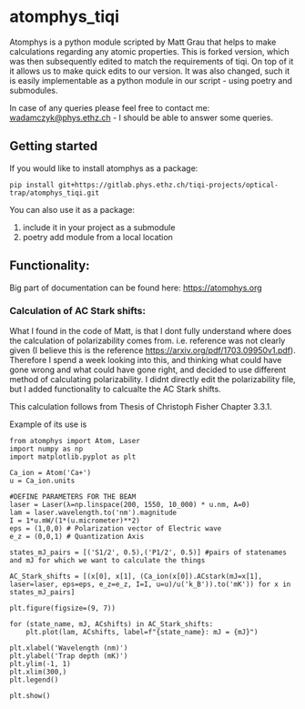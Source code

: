 # atomphys_tiqi

Atomphys is a python module scripted by Matt Grau that helps to make calculations regarding any atomic properties. This is forked version, which was then subsequently edited to match the requirements of tiqi. On top of it it allows us to make quick edits to our version. It was also changed, such it is easily implementable as a python module in our script - using poetry and submodules.

In case of any queries please feel free to contact me: wadamczyk@phys.ethz.ch - I should be able to answer some queries.

## Getting started

If you would like to install atomphys as a package:
```
pip install git+https://gitlab.phys.ethz.ch/tiqi-projects/optical-trap/atomphys_tiqi.git
```

You can also use it as a package:
1) include it in your project as a submodule
2) poetry add module from a local location


## Functionality: 

Big part of documentation can be found here: https://atomphys.org

### Calculation of AC Stark shifts:

What I found in the code of Matt, is that I dont fully understand where does the calculation of polarizability comes from. i.e. reference was not clearly given (I believe this is the reference https://arxiv.org/pdf/1703.09950v1.pdf). Therefore I spend a week looking into this, and thinking what could have gone wrong and what could have gone right, and decided to use different method of calculating polarizability. I didnt directly edit the polarizability file, but I added functionality to calcualte the AC Stark shifts.

This calculation follows from Thesis of Christoph Fisher Chapter 3.3.1.

Example of its use is 

```
from atomphys import Atom, Laser
import numpy as np
import matplotlib.pyplot as plt

Ca_ion = Atom('Ca+')
u = Ca_ion.units

#DEFINE PARAMETERS FOR THE BEAM
laser = Laser(λ=np.linspace(200, 1550, 10_000) * u.nm, A=0)
lam = laser.wavelength.to('nm').magnitude
I = 1*u.mW/(1*(u.micrometer)**2)
eps = (1,0,0) # Polarization vector of Electric wave
e_z = (0,0,1) # Quantization Axis

states_mJ_pairs = [('S1/2', 0.5),('P1/2', 0.5)] #pairs of statenames and mJ for which we want to calculate the things

AC_Stark_shifts = [(x[0], x[1], (Ca_ion(x[0]).ACstark(mJ=x[1], laser=laser, eps=eps, e_z=e_z, I=I, u=u)/u('k_B')).to('mK')) for x in states_mJ_pairs]

plt.figure(figsize=(9, 7))

for (state_name, mJ, ACshifts) in AC_Stark_shifts:
    plt.plot(lam, ACshifts, label=f"{state_name}: mJ = {mJ}")

plt.xlabel('Wavelength (nm)')
plt.ylabel('Trap depth (mK)')
plt.ylim(-1, 1)
plt.xlim(300,)
plt.legend()

plt.show()
```


